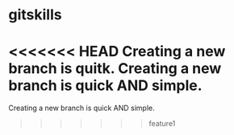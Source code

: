 # gitskills
<<<<<<< HEAD
Creating a new branch is quitk.
Creating a new branch is quick AND simple.
=======
Creating a new branch is quick AND simple.
>>>>>>> feature1

